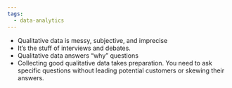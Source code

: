 ```yaml
---
tags:
  - data-analytics
---
```

- Qualitative data is messy, subjective, and imprecise
- It’s the stuff of interviews and debates.
- Qualitative data answers “why” questions
- Collecting good qualitative data takes preparation. You need to ask specific 
questions without leading potential customers or skewing their answers.